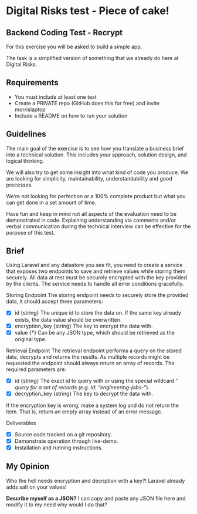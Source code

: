 # Digital Risks test - Piece of cake!

## Backend Coding Test - Recrypt

For this exercise you will be asked to build a simple app.

The task is a simplified version of something that we already do here at Digital Risks.

## Requirements

-   You must include at least one test
-   Create a PRIVATE repo (GitHub does this for free) and invite morrislaptop
-   Include a README on how to run your solution

## Guidelines

The main goal of the exercise is to see how you translate a business brief into a technical solution. This includes your approach, solution design, and logical thinking.

We will also try to get some insight into what kind of code you produce. We are looking for simplicity, maintainability, understandability and good processes.

We’re not looking for perfection or a 100% complete product but what you can get done
in a set amount of time.

Have fun and keep in mind not all aspects of the evaluation need to be demonstrated in code. Explaining understanding via comments and/or verbal communication during the technical interview can be effective for the purpose of this test.

## Brief

Using Laravel and any datastore you see fit, you need to create a service that exposes two endpoints to save and retrieve values while storing them securely. All data at rest must be securely encrypted with the key provided by the clients. The service needs to handle all error conditions gracefully.

Storing Endpoint
The storing endpoint needs to securely store the provided data, it should accept three parameters:

-   [x] id {string} The unique id to store the data on. If the same key already exists, the data value should be overwritten.
-   [x] encryption_key {string} The key to encrypt the data with.
-   [x] value {\*} Can be any JSON type, which should be retrieved as the original type.

Retrieval Endpoint
The retrieval endpoint performs a query on the stored data, decrypts and returns the results. As multiple records might be requested the endpoint should always return an array of records. The required parameters are:

-   [x] id {string} The exact id to query with or using the special wildcard ‘_’ query for a set of records (e.g. id: “engineering-jobs-_”).
-   [x] decryption_key {string} The key to decrypt the data with.

If the encryption key is wrong, make a system log and do not return the item. That is, return an empty array instead of an error message.

Deliverables

-   [x] Source code tracked on a git repository.
-   [x] Demonstrate operation through live-demo.
-   [x] Installation and running instructions.

## My Opinion

Who the hell needs encryption and decription with a key?! Laravel already adds salt on your values!

**Describe myself as a JSON?** I can copy and paste any JSON file here and modify it to my need why would I do that?
